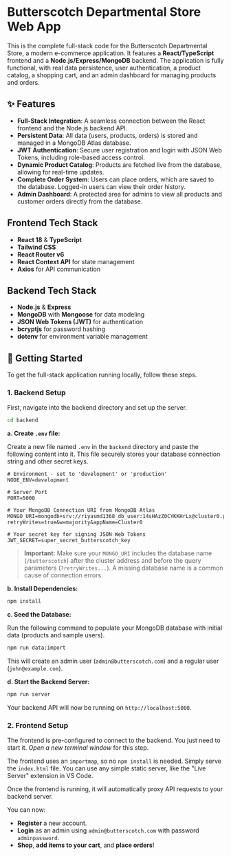 # Butterscotch Departmental Store Web App

This is the complete full-stack code for the Butterscotch Departmental Store, a modern e-commerce application. It features a **React/TypeScript** frontend and a **Node.js/Express/MongoDB** backend. The application is fully functional, with real data persistence, user authentication, a product catalog, a shopping cart, and an admin dashboard for managing products and orders.

## ✨ Features

- **Full-Stack Integration**: A seamless connection between the React frontend and the Node.js backend API.
- **Persistent Data**: All data (users, products, orders) is stored and managed in a MongoDB Atlas database.
- **JWT Authentication**: Secure user registration and login with JSON Web Tokens, including role-based access control.
- **Dynamic Product Catalog**: Products are fetched live from the database, allowing for real-time updates.
- **Complete Order System**: Users can place orders, which are saved to the database. Logged-in users can view their order history.
- **Admin Dashboard**: A protected area for admins to view all products and customer orders directly from the database.

## Frontend Tech Stack

- **React 18** & **TypeScript**
- **Tailwind CSS**
- **React Router v6**
- **React Context API** for state management
- **Axios** for API communication

## Backend Tech Stack

- **Node.js** & **Express**
- **MongoDB** with **Mongoose** for data modeling
- **JSON Web Tokens (JWT)** for authentication
- **bcryptjs** for password hashing
- **dotenv** for environment variable management

## 🚀 Getting Started

To get the full-stack application running locally, follow these steps.

### 1. Backend Setup

First, navigate into the backend directory and set up the server.

```bash
cd backend
```

**a. Create `.env` file:**

Create a new file named `.env` in the `backend` directory and paste the following content into it. This file securely stores your database connection string and other secret keys.

```.env
# Environment - set to 'development' or 'production'
NODE_ENV=development

# Server Port
PORT=5000

# Your MongoDB Connection URI from MongoDB Atlas
MONGO_URI=mongodb+srv://riyasmd1368_db_user:14sHAzZ0CYKKHrLx@cluster0.pnjxejw.mongodb.net/butterscotch?retryWrites=true&w=majority&appName=Cluster0

# Your secret key for signing JSON Web Tokens
JWT_SECRET=super_secret_butterscotch_key
```

> **Important:** Make sure your `MONGO_URI` includes the database name (`/butterscotch`) after the cluster address and before the query parameters (`?retryWrites...`). A missing database name is a common cause of connection errors.

**b. Install Dependencies:**

```bash
npm install
```

**c. Seed the Database:**

Run the following command to populate your MongoDB database with initial data (products and sample users).

```bash
npm run data:import
```

This will create an admin user (`admin@butterscotch.com`) and a regular user (`john@example.com`).

**d. Start the Backend Server:**

```bash
npm run server
```

Your backend API will now be running on `http://localhost:5000`.

### 2. Frontend Setup

The frontend is pre-configured to connect to the backend. You just need to start it. *Open a new terminal window* for this step.

The frontend uses an `importmap`, so no `npm install` is needed. Simply serve the `index.html` file. You can use any simple static server, like the "Live Server" extension in VS Code.

Once the frontend is running, it will automatically proxy API requests to your backend server.

You can now:
- **Register** a new account.
- **Login** as an admin using `admin@butterscotch.com` with password `adminpassword`.
- **Shop**, **add items to your cart**, and **place orders**!